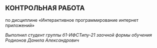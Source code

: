 ## КОНТРОЛЬНАЯ РАБОТА
по дисциплине «Интерактивное программирование интернет приложений»

_Выполнил студент группы
б1-ИФСТипу-21
заочной формы обучения
Родионов Данила Александрович_
